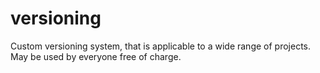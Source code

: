 # versioning
Custom versioning system, that is applicable to a wide range of projects. May be used by everyone free of charge.
